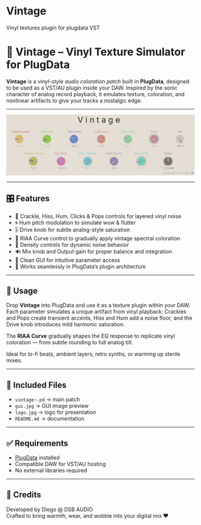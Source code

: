 # Vintage
Vinyl textures plugin for plugdata VST

# 📼 Vintage – Vinyl Texture Simulator for PlugData

**Vintage** is a *vinyl-style audio coloration patch* built in **PlugData**, designed to be used as a VST/AU plugin inside your DAW. Inspired by the sonic character of analog record playback, it emulates texture, coloration, and nonlinear artifacts to give your tracks a nostalgic edge.

---

![Vintage GUI](gui.jpg)

---

## 🎛️ Features

- 📼 Crackle, Hiss, Hum, Clicks & Pops controls for layered vinyl noise
- 🌀 Hum pitch modulation to simulate wow & flutter
- 🎚️ Drive knob for subtle analog-style saturation
- 📏 RIAA Curve control to gradually apply vintage spectral coloration
- 🔁 Density controls for dynamic noise behavior
- 🔊 Mix knob and Output gain for proper balance and integration
- 🧩 Clean GUI for intuitive parameter access
- 💾 Works seamlessly in PlugData’s plugin architecture

---

## 🧰 Usage

Drop **Vintage** into PlugData and use it as a texture plugin within your DAW.  
Each parameter simulates a unique artifact from vinyl playback: Crackles and Pops create transient accents, Hiss and Hum add a noise floor, and the Drive knob introduces mild harmonic saturation.

The **RIAA Curve** gradually shapes the EQ response to replicate vinyl coloration — from subtle rounding to full analog tilt.

Ideal for lo-fi beats, ambient layers, retro synths, or warming up sterile mixes.

---

## 📁 Included Files

- `vintage~.pd` → main patch  
- `gui.jpg` → GUI image preview  
- `logo.jpg` → logo for presentation  
- `README.md` → documentation  

---

## ✅ Requirements

- [PlugData](https://plugdata.org/) installed  
- Compatible DAW for VST/AU hosting  
- No external libraries required

---

## 👤 Credits

Developed by Diego @ DSB AUDIO  
Crafted to bring warmth, wear, and wobble into your digital mix ❤️
